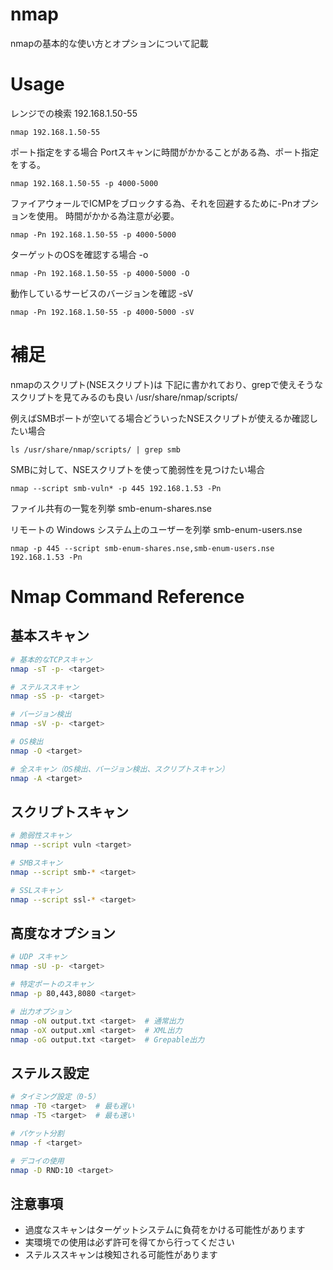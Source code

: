 # nmap
nmapの基本的な使い方とオプションについて記載

# Usage

レンジでの検索
192.168.1.50-55

```
nmap 192.168.1.50-55
```

ポート指定をする場合
Portスキャンに時間がかかることがある為、ポート指定をする。

```
nmap 192.168.1.50-55 -p 4000-5000
```

ファイアウォールでICMPをブロックする為、それを回避するために-Pnオプションを使用。
時間がかかる為注意が必要。

```
nmap -Pn 192.168.1.50-55 -p 4000-5000
```

ターゲットのOSを確認する場合 -o
```
nmap -Pn 192.168.1.50-55 -p 4000-5000 -O
```

動作しているサービスのバージョンを確認 -sV
```
nmap -Pn 192.168.1.50-55 -p 4000-5000 -sV
```

# 補足
nmapのスクリプト(NSEスクリプト)は
下記に書かれており、grepで使えそうなスクリプトを見てみるのも良い
/usr/share/nmap/scripts/

例えばSMBポートが空いてる場合どういったNSEスクリプトが使えるか確認したい場合
```
ls /usr/share/nmap/scripts/ | grep smb
```

SMBに対して、NSEスクリプトを使って脆弱性を見つけたい場合
```
nmap --script smb-vuln* -p 445 192.168.1.53 -Pn
```

ファイル共有の一覧を列挙 smb-enum-shares.nse

リモートの Windows システム上のユーザーを列挙 smb-enum-users.nse
```
nmap -p 445 --script smb-enum-shares.nse,smb-enum-users.nse 192.168.1.53 -Pn
```

# Nmap Command Reference

## 基本スキャン
```bash
# 基本的なTCPスキャン
nmap -sT -p- <target>

# ステルススキャン
nmap -sS -p- <target>

# バージョン検出
nmap -sV -p- <target>

# OS検出
nmap -O <target>

# 全スキャン（OS検出、バージョン検出、スクリプトスキャン）
nmap -A <target>
```

## スクリプトスキャン
```bash
# 脆弱性スキャン
nmap --script vuln <target>

# SMBスキャン
nmap --script smb-* <target>

# SSLスキャン
nmap --script ssl-* <target>
```

## 高度なオプション
```bash
# UDP スキャン
nmap -sU -p- <target>

# 特定ポートのスキャン
nmap -p 80,443,8080 <target>

# 出力オプション
nmap -oN output.txt <target>  # 通常出力
nmap -oX output.xml <target>  # XML出力
nmap -oG output.txt <target>  # Grepable出力
```

## ステルス設定
```bash
# タイミング設定（0-5）
nmap -T0 <target>  # 最も遅い
nmap -T5 <target>  # 最も速い

# パケット分割
nmap -f <target>

# デコイの使用
nmap -D RND:10 <target>
```

## 注意事項
- 過度なスキャンはターゲットシステムに負荷をかける可能性があります
- 実環境での使用は必ず許可を得てから行ってください
- ステルススキャンは検知される可能性があります
